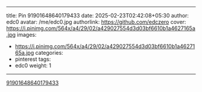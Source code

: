 
---
title: Pin 91901648640179433
date: 2025-02-23T02:42:08+05:30
author: edc0
avatar: /me/edc0.jpg
authorlink: https://github.com/edczero
cover: https://i.pinimg.com/564x/a4/29/02/a429027554d3d03bf6610b1a4627165a.jpg
images:
   - https://i.pinimg.com/564x/a4/29/02/a429027554d3d03bf6610b1a4627165a.jpg
categories:
  - pinterest
tags:
  - edc0
weight: 1
---

<!--more-->

[91901648640179433](https://in.pinterest.com/pin/91901648640179433/)

	
